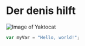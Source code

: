 # Der denis hilft
![Image of Yaktocat](https://octodex.github.com/images/yaktocat.png)
``` javascript
var myVar = "Hello, world!";
```
